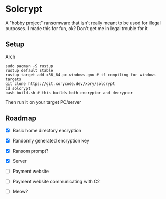 # Solcrypt
A "hobby project" ransomware that isn't really meant to be used for illegal purposes.
I made this for fun, ok? Don't get me in legal trouble for it

## Setup
Arch
```
sudo pacman -S rustup
rustup default stable
rustup target add x86_64-pc-windows-gnu # if compiling for windows targets
git clone https://git.xorycode.dev/xory/solcrypt
cd solcrypt 
bash build.sh # this builds both encryptor and decryptor
```
Then run it on your target PC/server

## Roadmap
- [x] Basic home directory encryption
- [x] Randomly generated encryption key
- [x] Ransom prompt?
- [x] Server
- [ ] Payment website
- [ ] Payment website communicating with C2
- [ ] Meow?

